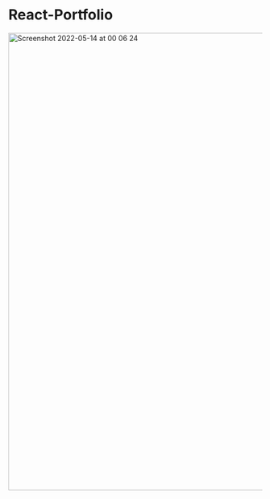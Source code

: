 # React-Portfolio
<img width="908" alt="Screenshot 2022-05-14 at 00 06 24" src="https://user-images.githubusercontent.com/71928795/168399901-bab8b990-94b9-481d-bc31-d742f9376624.png">
